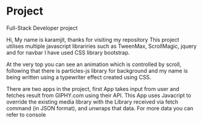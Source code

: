 # Project

Full-Stack Developer project

Hi, My name is karamjit, thanks for visiting my repository
This project utilises multiple javascript librariries such as TweenMax,
ScrollMagic, jquery and for navbar I have used CSS library bootstrap.

At the very top you can see an animation which is controlled by scroll,
following that there is particles-js library for background and my name 
is being written using a typewriter effect created using CSS.

There are two apps in the project, first App takes input from user and fetches
result from GIPHY.com using their API. This App uses Javacript to override
the existing media library with the Library received via fetch command (in JSON format), 
 and unwraps that data.  For more data you can refer to console
